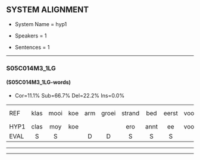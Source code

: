 
## SYSTEM ALIGNMENT

- System Name = hyp1

- Speakers = 1

- Sentences = 1

---

### S05C014M3_1LG

#### (S05C014M3_1LG-words)

- Cor=11.1%	Sub=66.7%	Del=22.2%	Ins=0.0%

|  |  |  |  |  |  |  |  |  |  |  |  |  |  |  |  |  |  |  |  |  |  |  |  |  |  |  |  |  |  |  |  |  |  |  |  |  |  |  |  |  |  |  |  |  |  |
|:--- |:---:|:---:|:---:|:---:|:---:|:---:|:---:|:---:|:---:|:---:|:---:|:---:|:---:|:---:|:---:|:---:|:---:|:---:|:---:|:---:|:---:|:---:|:---:|:---:|:---:|:---:|:---:|:---:|:---:|:---:|:---:|:---:|:---:|:---:|:---:|:---:|:---:|:---:|:---:|:---:|:---:|:---:|:---:|:---:|:---:|
| REF | klas | mooi | koe | arm | groei | strand | bed | eerst | voor | draai | * | *(schaal) | herfst | duur | straat | leeuw | * | hoek | krant | hout | vriend | gauw | groen | feest | * | reis | jas | huis | paard | vijf | muts | nieuw | kind | bang*(bank) | *x | * | oog | zacht | schoen | * | plas | neus | knoop | plank | *s |
| HYP1 | clas | moy | koe |  |  | ero | annt | ee | voor |  |  |  | dera | um | jullie | uh | vak | klan | hon | hout |  | n | a | ships | um | ves | jas |  |  | us | part | v | ken | dan | e | pa | og | at | schoen |  |  | ela | e | od | m |
| EVAL | S | S |  | D | D | S | S | S |  | D | D | D | S | S | S | S | S | S | S |  | D | S | S | S | S | S |  | D | D | S | S | S | S | S | S | S | S | S |  | D | D | S | S | S | S |
---

---
